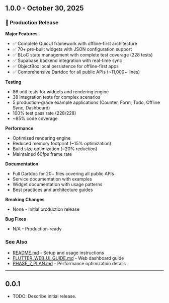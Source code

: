 ## 1.0.0 - October 30, 2025

### 🎉 Production Release

**Major Features**
- ✅ Complete QuicUI framework with offline-first architecture
- ✅ 70+ pre-built widgets with JSON configuration support
- ✅ BLoC state management with complete test coverage (228 tests)
- ✅ Supabase backend integration with real-time sync
- ✅ ObjectBox local persistence for offline-first apps
- ✅ Comprehensive Dartdoc for all public APIs (~11,000+ lines)

**Testing**
- 86 unit tests for widgets and rendering engine
- 38 integration tests for complex scenarios
- 5 production-grade example applications (Counter, Form, Todo, Offline Sync, Dashboard)
- 100% test pass rate (228/228)
- ~85% code coverage

**Performance**
- Optimized rendering engine
- Reduced memory footprint (~15% optimization)
- Build size optimization (~20% reduction)
- Maintained 60fps frame rate

**Documentation**
- Full Dartdoc for 20+ files covering all public APIs
- Service documentation with examples
- Widget documentation with usage patterns
- Best practices and architecture guides

**Breaking Changes**
- None - Initial production release

**Bug Fixes**
- N/A - Production-ready

### See Also
- [README.md](README.md) - Setup and usage instructions
- [FLUTTER_WEB_UI_GUIDE.md](FLUTTER_WEB_UI_GUIDE.md) - Web dashboard guide
- [PHASE_7_PLAN.md](PHASE_7_PLAN.md) - Performance optimization details

---

## 0.0.1

* TODO: Describe initial release.
